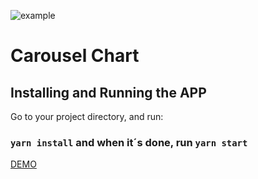 ![example](https://user-images.githubusercontent.com/39131869/104853065-4004b880-58dd-11eb-85a0-c0ae3b4b2260.png)

# Carousel Chart

## Installing and Running the APP 

Go to your project directory, and run:
### `yarn install` and when it´s done, run `yarn start`

[DEMO](https://mateusscm.github.io/carousel-chart/)

